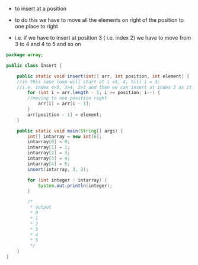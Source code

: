 - to insert at a position
- to do this we have to move all the elements on right of the position to one place to right 

- i.e. if we have to insert at position 3 ( i.e. index 2) we have to move from 3 to 4 and 4 to 5 and so on
```java
package array;

public class Insert {

    public static void insert(int[] arr, int position, int element) {
    //in this case loop will start at i =5, 4, till i = 3;
    //i.e. index 4>5, 3>4, 2>3 and then we can insert at index 2 as it will be blank 
        for (int i = arr.length - 1; i >= position; i--) {
        //moving to one position right 
            arr[i] = arr[i - 1];
        }
        arr[position - 1] = element;
    }

    public static void main(String[] args) {
        int[] intarray = new int[6];
        intarray[0] = 0;
        intarray[1] = 1;
        intarray[2] = 3;
        intarray[3] = 4;
        intarray[4] = 5;
        insert(intarray, 3, 2);

        for (int integer : intarray) {
            System.out.println(integer);
        }

        /*
         * output
         * 0
         * 1
         * 2
         * 3
         * 4
         * 5
         */
    }
}
```